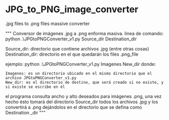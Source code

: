 # JPG_to_PNG_image_converter
.jpg files to .png files massive converter

""" Conversor de imágenes .jpg a .png enforma masiva.
linea de comando:   python .\JPGtoPNGConverter_v1.py Source_dir Destination_dir
  
  Source_dir: directorio que contiene archivos .jpg (entre otras cosas)
  Destination_dir: directorio en el que quedarán los files .png_file

ejemplo:  python .\JPGtoPNGConverter_v1.py Imagenes New_dir
donde:

    Imagenes: es un directorio ubicado en el mismo directorio que el archivo JPGtoPNGConverter_v1.py
    New_dir: es el directorio de destino, que será creado si no existe, y si existe se escribe en él


el programa consulta ancho y alto deseados para imágenes .png, una vez hecho ésto tomará del directorio Source_dir todos los archivos .jpg
y los convertirá a .png dejándolos en el directorio que se defina como Destination _dir """
